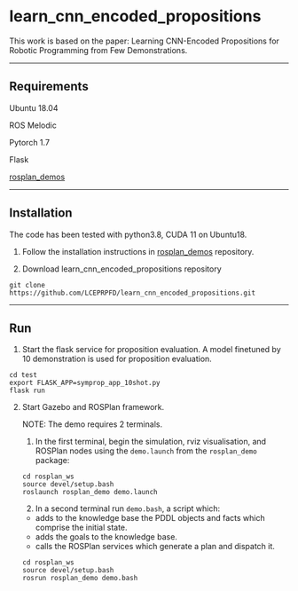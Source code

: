 # learn_cnn_encoded_propositions

This work is based on the paper: Learning CNN-Encoded Propositions for Robotic Programming from Few Demonstrations.

---

## Requirements
Ubuntu 18.04

ROS Melodic

Pytorch 1.7

Flask

[rosplan_demos](https://github.com/LCEPRPFD/rosplan_demos)

---

## Installation

The code has been tested with python3.8, CUDA 11 on Ubuntu18.

1. Follow the installation instructions in [rosplan_demos](https://github.com/LCEPRPFD/rosplan_demos) repository. 

2. Download learn_cnn_encoded_propositions repository

```
git clone https://github.com/LCEPRPFD/learn_cnn_encoded_propositions.git
```

---

## Run

1. Start the flask service for proposition evaluation. A model finetuned by 10 demonstration is used for proposition evaluation.

```
cd test
export FLASK_APP=symprop_app_10shot.py
flask run
```

2. Start Gazebo and ROSPlan framework.

    NOTE: The demo requires 2 terminals.
     
   1. In the first terminal, begin the simulation, rviz visualisation, and ROSPlan nodes using the `demo.launch` from the `rosplan_demo` package:

    ```
    cd rosplan_ws
    source devel/setup.bash
    roslaunch rosplan_demo demo.launch
    ```

   2. In a second terminal run `demo.bash`, a script which:
    - adds to the knowledge base the PDDL objects and facts which comprise the initial state.
    - adds the goals to the knowledge base.
    - calls the ROSPlan services which generate a plan and dispatch it.

    ```
    cd rosplan_ws
    source devel/setup.bash
    rosrun rosplan_demo demo.bash
    ```
